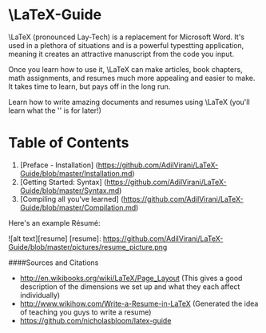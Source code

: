 # \LaTeX-Guide

\LaTeX (pronounced Lay-Tech) is a replacement for Microsoft Word. It's used in a plethora of situations and is a powerful typestting application, meaning it creates an attractive manuscript from the code you input.

Once you learn how to use it, \LaTeX can make articles, book chapters, math assignments, and resumes much more appealing and easier to make. It takes time to learn, but pays off in the long run.

Learn how to write amazing documents and resumes using \LaTeX (you'll learn what the '\' is for later!)

# Table of Contents

1. [Preface - Installation] (https://github.com/AdilVirani/LaTeX-Guide/blob/master/Installation.md)
2. [Getting Started: Syntax] (https://github.com/AdilVirani/LaTeX-Guide/blob/master/Syntax.md)
3. [Compiling all you've learned] (https://github.com/AdilVirani/LaTeX-Guide/blob/master/Compilation.md)

Here's an example Résumé:

![alt text][resume]
[resume]: https://github.com/AdilVirani/LaTeX-Guide/blob/master/pictures/resume_picture.png

####Sources and Citations 

* http://en.wikibooks.org/wiki/LaTeX/Page_Layout (This gives a good description of the dimensions we set up and what they each affect individually)
* http://www.wikihow.com/Write-a-Resume-in-LaTeX (Generated the idea of teaching you guys to write a resume)
* https://github.com/nicholasbloom/latex-guide
